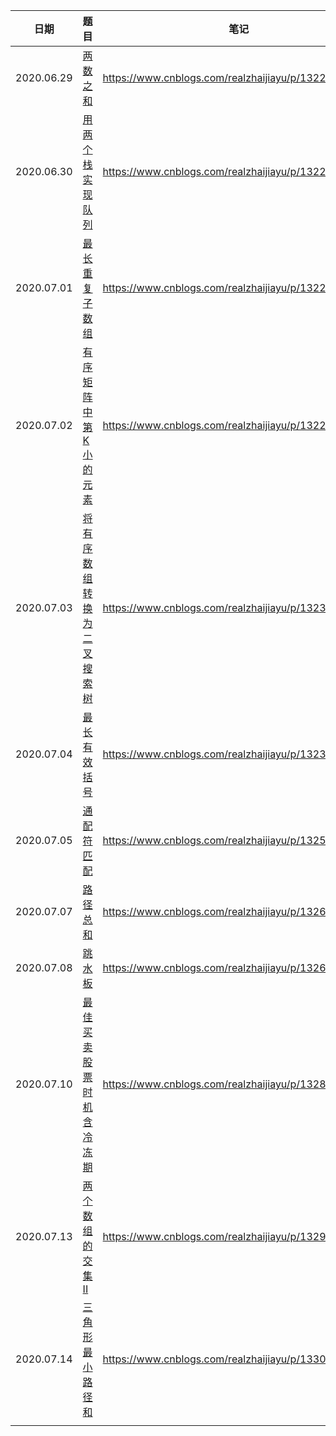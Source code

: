 | 日期       | 题目                                                         | 笔记                                                  |
| ---------- | ------------------------------------------------------------ | ----------------------------------------------------- |
| 2020.06.29 | [两数之和](https://leetcode-cn.com/problems/two-sum/)        | https://www.cnblogs.com/realzhaijiayu/p/13222167.html |
| 2020.06.30 | [用两个栈实现队列](https://leetcode-cn.com/problems/yong-liang-ge-zhan-shi-xian-dui-lie-lcof/) | https://www.cnblogs.com/realzhaijiayu/p/13222158.html |
| 2020.07.01 | [最长重复子数组](https://leetcode-cn.com/problems/maximum-length-of-repeated-subarray/) | https://www.cnblogs.com/realzhaijiayu/p/13222185.html |
| 2020.07.02 | [有序矩阵中第K小的元素](https://leetcode-cn.com/problems/kth-smallest-element-in-a-sorted-matrix/) | https://www.cnblogs.com/realzhaijiayu/p/13222784.html |
| 2020.07.03 | [将有序数组转换为二叉搜索树](https://leetcode-cn.com/problems/convert-sorted-array-to-binary-search-tree/) | https://www.cnblogs.com/realzhaijiayu/p/13232943.html |
| 2020.07.04 | [最长有效括号](https://leetcode-cn.com/problems/longest-valid-parentheses/) | https://www.cnblogs.com/realzhaijiayu/p/13236867.html |
| 2020.07.05 | [通配符匹配](https://leetcode-cn.com/problems/wildcard-matching/) | https://www.cnblogs.com/realzhaijiayu/p/13252250.html |
| 2020.07.07 | [路径总和](https://leetcode-cn.com/problems/path-sum/)       | https://www.cnblogs.com/realzhaijiayu/p/13263166.html |
| 2020.07.08 | [跳水板](https://leetcode-cn.com/problems/diving-board-lcci/) | https://www.cnblogs.com/realzhaijiayu/p/13269403.html |
| 2020.07.10 | [最佳买卖股票时机含冷冻期](https://leetcode-cn.com/problems/best-time-to-buy-and-sell-stock-with-cooldown/) | https://www.cnblogs.com/realzhaijiayu/p/13282061.html |
| 2020.07.13 | [两个数组的交集 II](https://leetcode-cn.com/problems/intersection-of-two-arrays-ii/) | https://www.cnblogs.com/realzhaijiayu/p/13294664.html |
| 2020.07.14 | [三角形最小路径和](https://leetcode-cn.com/problems/triangle/) | https://www.cnblogs.com/realzhaijiayu/p/13302969.html |
|            |                                                              |                                                       |
